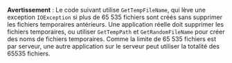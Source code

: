 **Avertissement** : Le code suivant utilise `GetTempFileName`, qui lève une exception `IOException` si plus de 65 535 fichiers sont créés sans supprimer les fichiers temporaires antérieurs. Une application réelle doit supprimer les fichiers temporaires, ou utiliser `GetTempPath` et `GetRandomFileName` pour créer des noms de fichiers temporaires. Comme la limite de 65 535 fichiers est par serveur, une autre application sur le serveur peut utiliser la totalité des 65535 fichiers. 
